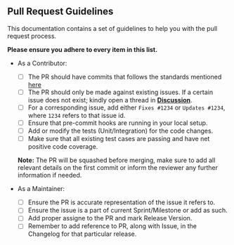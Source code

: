## Pull Request Guidelines

This documentation contains a set of guidelines to help you with the pull request process.

**Please ensure you adhere to every item in this list.**

- As a Contributor:

  - [ ] The PR should have commits that follows the standards mentioned [here](.CONTRIBUTING.md)
  - [ ] The PR should only be made against existing issues. If a certain issue does not exist; kindly open a thread in [**Discussion**](https://github.com/0xTheProDev/Operational-Transformation/discussions).
  - [ ] For a corresponding issue, add either `Fixes #1234` or `Updates #1234`, where `1234` refers to that issue id.
  - [ ] Ensure that pre-commit hooks are running in your local setup.
  - [ ] Add or modify the tests (Unit/Integration) for the code changes.
  - [ ] Make sure that all existing test cases are passing and have net positive code coverage.

  **Note:** The PR will be squashed before merging, make sure to add all relevant details on the first commit or inform the reviewer any further information if needed.

- As a Maintainer:
  - [ ] Ensure the PR is accurate representation of the issue it refers to.
  - [ ] Ensure the issue is a part of current Sprint/Milestone or add as such.
  - [ ] Add proper assigne to the PR and mark Release Version.
  - [ ] Remember to add reference to PR, along with Issue, in the Changelog for that particular release.
